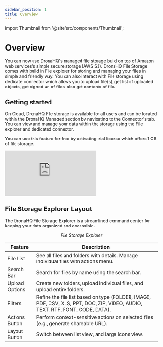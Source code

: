```yaml
---
sidebar_position: 1
title: Overview
---
```


import Thumbnail from '@site/src/components/Thumbnail';

# Overview

You can now use DronaHQ's managed file storage build on top of Amazon web services's simple secure storage (AWS S3).
DronaHQ File Storage comes with build in File explorer for storing and managing your files in simple and friendly way.
You can also interact with File storage using dedicate connector which allows you to upload file(s), get list of
uploaded objects, get signed url of files, also get contents of file.

## Getting started

On Cloud, DronaHQ File storage is available for all users and can be located within the DronaHQ Managed section by
navigating to the Connector's tab. You can view and manage your data within the storage using the File explorer and
dedicated connector.

You can use this feature for free by activating trial license which offers 1 GB of file storage.

<div style={{ position: 'relative', paddingBottom: 'calc(46.33333333333333% + 41px)', height: 0 }}>
  <iframe
    src="https://demo.arcade.software/E0Uc0lZONX57s8WmnmaM?embed"
    title="DronaHQ Database - Access & Activation flow"
    frameBorder="0"
    loading="lazy"
    allowFullScreen
    style={{ position: 'absolute', top: 0, left: 0, width: '100%', height: '100%', colorScheme: 'light' }}
    webkitallowfullscreen
    mozallowfullscreen
  ></iframe>
</div>

## File Storage Explorer Layout

The DronaHQ File Storage Explorer is a streamlined command center for keeping your data organized and accessible. 

<figure>
  <Thumbnail src="/img/file-storage/file-storage-dashboard.jpeg" alt="File Storage explorer" />
  <figcaption align = "center"><i>File Storage Explorer</i></figcaption>
</figure>

| Feature | Description |
|---|---|
| File List | See all files and folders with details. Manage individual files with actions menu. |
| Search Bar | Search for files by name using the search bar. |
| Upload Options | Create new folders, upload individual files, and upload entire folders. |
| Filters  | Refine the file list based on type (FOLDER, IMAGE, PDF, CSV, XLS, PPT, DOC, ZIP, VIDEO, AUDIO, TEXT, RTF, FONT, CODE, DATA). |
| Actions Button  | Perform context-sensitive actions on selected files (e.g., generate shareable URL). |
| Layout Button  | Switch between list view, and large icons view. |




